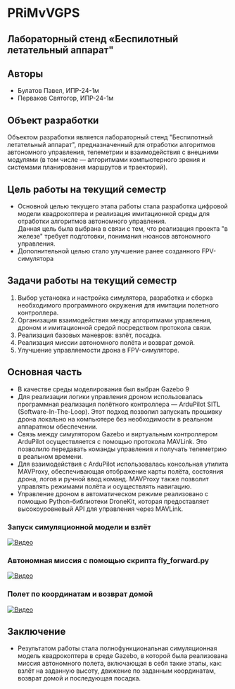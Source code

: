 # PRiMvVGPS

## Лабораторный стенд «Беспилотный летательный аппарат"

## Авторы
- Булатов Павел, ИПР-24-1м
- Перваков Святогор, ИПР-24-1м

## Объект разработки
Объектом разработки является лабораторный стенд "Беспилотный летательный аппарат", предназначенный для отработки алгоритмов автономного управления, телеметрии и взаимодействия с внешними модулями (в том числе — алгоритмами компьютерного зрения и системами планирования маршрутов и траекторий).

## Цель работы на текущий семестр
- Основной целью текущего этапа работы стала разработка цифровой модели квадрокоптера и реализация имитационной среды для отработки алгоритмов автономного управления.  
Данная цель была выбрана в связи с тем, что реализация проекта "в железе" требует подготовки, понимания нюансов автономного управления.
- Дополнительной целью стало улучшение ранее созданного FPV-симулятора

## Задачи работы на текущий семестр
1. Выбор установка и настройка симулятора, разработка и сборка необходимого программного окружения для имитации полетного контроллера.
2. Организация взаимодействия между алгоритмами управления, дроном и имитационной средой посредством протокола связи.
3. Реализация базовых маневров: взлёт, посадка.
4. Реализация миссии автономного полёта и возврат домой.
5. Улучшение управляемости дрона в FPV-симуляторе.

## Основная часть
- В качестве среды моделирования был выбран Gazebo 9
- Для реализации логики управления дроном использовалась программная реализация полётного контроллера — ArduPilot SITL (Software-In-The-Loop). Этот подход позволил запускать прошивку дрона локально на компьютере без необходимости в реальном аппаратном обеспечении.
- Связь между симулятором Gazebo и виртуальным контроллером ArduPilot осуществляется с помощью протокола MAVLink. Это позволило передавать команды управления и получать телеметрию в реальном времени.
- Для взаимодействия с ArduPilot использовалась консольная утилита MAVProxy, обеспечивающая отображение карты полёта, состояния дрона, логов и ручной ввод команд. MAVProxy также позволит управлять режимами полёта и осуществлять навигацию.
- Управление дроном в автоматическом режиме реализовано с помощью Python-библиотеки DroneKit, которая предоставляет высокоуровневый API для управления через MAVLink. 

### Запуск симуляционной модели и взлёт
[![Видео](https://img.youtube.com/vi/KKikE-8tJtc/hqdefault.jpg)](https://www.youtube.com/watch?v=KKikE-8tJtc)

### Автономная миссия с помощью скрипта fly_forward.py
[![Видео](https://img.youtube.com/vi/cyLYSvqcywg/hqdefault.jpg)](https://www.youtube.com/watch?v=cyLYSvqcywg)

### Полет по координатам и возврат домой
[![Видео](https://img.youtube.com/vi/cyLYSvqcywg/8ESFbyPvtf4.jpg)](https://www.youtube.com/watch?v=8ESFbyPvtf4)


## Заключение
- Результатом работы стала полнофункциональная симуляционная модель квадрокоптера в среде Gazebo, в которой была реализована миссия автономного полета, включающая в себя такие этапы, как: взлёт на заданную высоту, движение по заданным координатам, возврат домой и последующая посадка.





